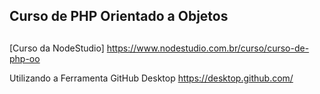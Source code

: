 ## Curso de PHP Orientado a Objetos <h2>

[Curso da NodeStudio] <https://www.nodestudio.com.br/curso/curso-de-php-oo>

Utilizando a Ferramenta GitHub Desktop <https://desktop.github.com/>